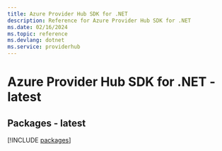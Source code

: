```yaml
---
title: Azure Provider Hub SDK for .NET
description: Reference for Azure Provider Hub SDK for .NET
ms.date: 02/16/2024
ms.topic: reference
ms.devlang: dotnet
ms.service: providerhub
---
```

# Azure Provider Hub SDK for .NET - latest
## Packages - latest
[!INCLUDE [packages](provider-hub-index.md)]